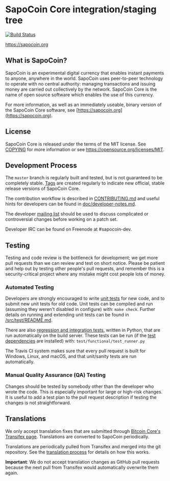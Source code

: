SapoCoin Core integration/staging tree
=====================================

[![Build Status](https://travis-ci.org/sapocoin-project/sapocoin.svg?branch=master)](https://travis-ci.org/sapocoin-project/sapocoin)

https://sapocoin.org

What is SapoCoin?
----------------

SapoCoin is an experimental digital currency that enables instant payments to
anyone, anywhere in the world. SapoCoin uses peer-to-peer technology to operate
with no central authority: managing transactions and issuing money are carried
out collectively by the network. SapoCoin Core is the name of open source
software which enables the use of this currency.

For more information, as well as an immediately useable, binary version of
the SapoCoin Core software, see [https://sapocoin.org](https://sapocoin.org).

License
-------

SapoCoin Core is released under the terms of the MIT license. See [COPYING](COPYING) for more
information or see https://opensource.org/licenses/MIT.

Development Process
-------------------

The `master` branch is regularly built and tested, but is not guaranteed to be
completely stable. [Tags](https://github.com/sapocoin-project/sapocoin/tags) are created
regularly to indicate new official, stable release versions of SapoCoin Core.

The contribution workflow is described in [CONTRIBUTING.md](CONTRIBUTING.md)
and useful hints for developers can be found in [doc/developer-notes.md](doc/developer-notes.md).

The developer [mailing list](https://groups.google.com/forum/#!forum/sapocoin-dev)
should be used to discuss complicated or controversial changes before working
on a patch set.

Developer IRC can be found on Freenode at #sapocoin-dev.

Testing
-------

Testing and code review is the bottleneck for development; we get more pull
requests than we can review and test on short notice. Please be patient and help out by testing
other people's pull requests, and remember this is a security-critical project where any mistake might cost people
lots of money.

### Automated Testing

Developers are strongly encouraged to write [unit tests](src/test/README.md) for new code, and to
submit new unit tests for old code. Unit tests can be compiled and run
(assuming they weren't disabled in configure) with: `make check`. Further details on running
and extending unit tests can be found in [/src/test/README.md](/src/test/README.md).

There are also [regression and integration tests](/test), written
in Python, that are run automatically on the build server.
These tests can be run (if the [test dependencies](/test) are installed) with: `test/functional/test_runner.py`

The Travis CI system makes sure that every pull request is built for Windows, Linux, and macOS, and that unit/sanity tests are run automatically.

### Manual Quality Assurance (QA) Testing

Changes should be tested by somebody other than the developer who wrote the
code. This is especially important for large or high-risk changes. It is useful
to add a test plan to the pull request description if testing the changes is
not straightforward.

Translations
------------

We only accept translation fixes that are submitted through [Bitcoin Core's Transifex page](https://www.transifex.com/projects/p/bitcoin/).
Translations are converted to SapoCoin periodically.

Translations are periodically pulled from Transifex and merged into the git repository. See the
[translation process](doc/translation_process.md) for details on how this works.

**Important**: We do not accept translation changes as GitHub pull requests because the next
pull from Transifex would automatically overwrite them again.
